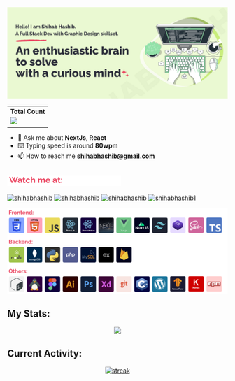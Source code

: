 <img src="https://github.com/ShihabHashib/ShihabHashib/blob/1fee47ea836ffb17aad3dec7f78a734baa27f4d0/assets/Cover.jpg">

  <table align="center">
    <tr>
      <th>Total Count</th>
    </tr>
    <tr>
      <td>
         <a href="https://github.com/shihabhashib"> <img src="https://komarev.com/ghpvc/?username=shihabhashib&style=for-the-badge&color=brightgreen"> </a>
      </td>
    </tr>
  </table>


- 💬 Ask me about **NextJs, React**
- ⌨️ Typing speed is around **80wpm**
- 📫 How to reach me **shihabhashib@gmail.com**

<br />
<a href="https://github.com/shihabhashib"><img height="23px" src="https://github.com/ShihabHashib/ShihabHashib/blob/090968db159a9b40bfc17bd835f1c66ebabfe547/assets/title.png"></a>
<p align="left">
<a href="https://twitter.com/shihabhashib" target="blank"><img align="center" src="https://raw.githubusercontent.com/rahuldkjain/github-profile-readme-generator/master/src/images/icons/Social/twitter.svg" alt="shihabhashib" height="30" width="40" /></a>
<a href="https://linkedin.com/in/shihabhashib" target="blank"><img align="center" src="https://raw.githubusercontent.com/rahuldkjain/github-profile-readme-generator/master/src/images/icons/Social/linked-in-alt.svg" alt="shihabhashib" height="30" width="40" /></a>
<a href="https://dribbble.com/shihabhashib" target="blank"><img align="center" src="https://raw.githubusercontent.com/rahuldkjain/github-profile-readme-generator/master/src/images/icons/Social/dribbble.svg" alt="shihabhashib" height="30" width="40" /></a>
<a href="https://www.hackerrank.com/shihabhashib1" target="blank"><img align="center" src="https://raw.githubusercontent.com/rahuldkjain/github-profile-readme-generator/master/src/images/icons/Social/hackerrank.svg" alt="shihabhashib1" height="30" width="40" /></a>
</p>


<a href="https://github.com/shihabhashib"><img width="775px" src="https://github.com/ShihabHashib/ShihabHashib/blob/main/assets/Skill.png"></a>

## My Stats:
<p align="center">
<img height="200px" src="https://github-readme-stats.vercel.app/api?username=shihabhashib&show_icons=true&theme=dracula">
</p>

## Current Activity:

<p align="center">
  <a href="https://github.com/shihabhashib">      
<img title="stats" alt="streak" src="https://github-readme-streak-stats.herokuapp.com/?user=shihabhashib&theme=dracula&hide_border=false"/>
</a> 
</p>


